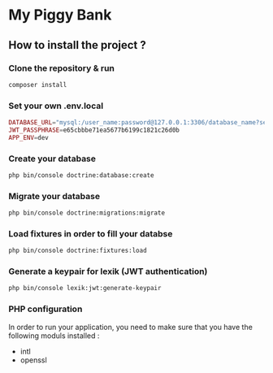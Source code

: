 # My Piggy Bank

## How to install the project ?

### Clone the repository & run

```bash
composer install
```

### Set your own .env.local

```php
DATABASE_URL="mysql:/user_name:password@127.0.0.1:3306/database_name?serverVersion=mariadb-10.3.25"
JWT_PASSPHRASE=e65cbbbe71ea5677b6199c1821c26d0b
APP_ENV=dev
```

### Create your database

```bash
php bin/console doctrine:database:create
```

### Migrate your database

```bash
php bin/console doctrine:migrations:migrate
```

### Load fixtures in order to fill your databse

```bash
php bin/console doctrine:fixtures:load
```

### Generate a keypair for lexik (JWT authentication)

```bash
php bin/console lexik:jwt:generate-keypair
```

### PHP configuration

In order to run your application, you need to make sure that you have the following moduls installed :

* intl
* openssl
